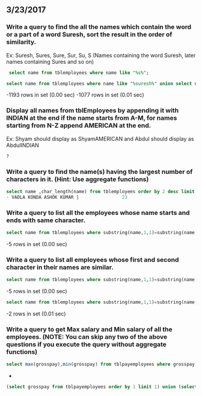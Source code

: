 ## 3/23/2017
### Write a query to find the all the names which contain the word or a part of a word Suresh, sort the result in the order of similarity.
Ex: Suresh, Sures, Sure, Sur, Su, S (Names containing the word Suresh, later names containing Sures and so on)
```sql
 select name from tblemployees where name like "%s%";
```
```sql
select name from tblemployees where name like "%suresh%" union select name from tblemployees where name like "%sures%" union select name from tblemployees where name like "%sure%" union select name from tblemployees where name like "%sur%" union select name from tblemployees where name like "%su%" union select name from tblemployees where name like "%s%";

```
-1193 rows in set (0.00 sec)
-1077 rows in set (0.01 sec)

### Display all names from tblEmployees by appending it with INDIAN at the end if the name starts from A-M, for names starting from N-Z append AMERICAN at the end.
Ex: Shyam should display as ShyamAMERICAN and Abdul should display as AbdulINDIAN
```sql
?
``` 

### Write a query to find the name(s) having the largest number of characters in it. (Hint: Use aggregate functions)
```sql
select name ,char_length(name) from tblemployees order by 2 desc limit 1 ;
- VADLA KONDA ASHOK KUMAR |                23
```

### Write a query to list all the employees whose name starts and ends with same character.
```sql
select name from tblemployees where substring(name,1,1)=substring(name,-1,1);
```
-5 rows in set (0.00 sec)

### Write a query to list all employees whose first and second character in their names are similar.
```sql
select name from tblemployees where substring(name,1,1)=substring(name,2,1);
```
-5 rows in set (0.00 sec)
```sql
select name from tblemployees where substring(name,1,1)=substring(name,2,1) and name !="00";
```
-2 rows in set (0.01 sec)

### Write a query to get Max salary and Min salary of all the employees. (NOTE: You can skip any two of the above questions if you execute the query without aggregate functions)

```sql
select max(grosspay),min(grosspay) from tblpayemployees where grosspay!=0;
```
-
```sql
(select grosspay from tblpayemployees order by 1 limit 1) union (select t.grosspay from tblpayemployees as t order by 1 desc limit 1 ) ;
```
